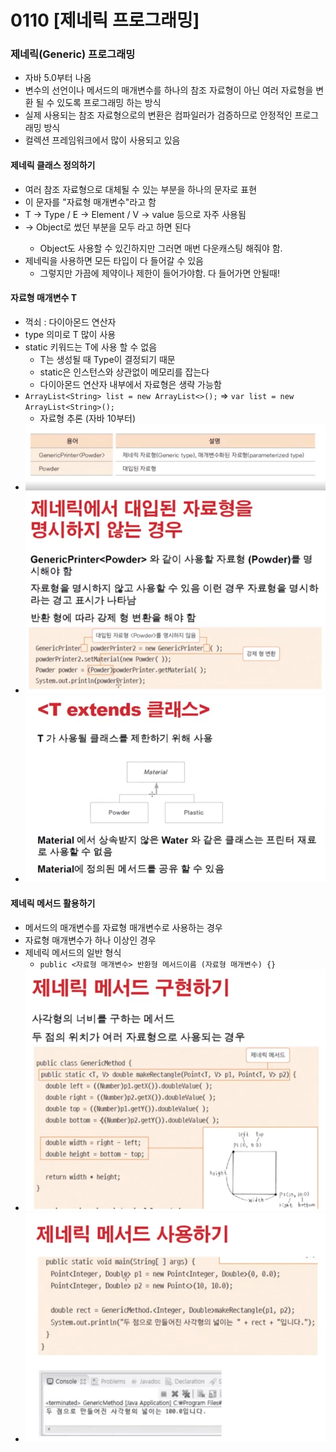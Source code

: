 # 0110 [제네릭 프로그래밍]

### 제네릭(Generic) 프로그래밍

- 자바 5.0부터 나옴
- 변수의 선언이나 메서드의 매개변수를 하나의 참조 자료형이 아닌 여러 자료형을 변환 될 수 있도록 프로그래밍 하는 방식
- 실제 사용되는 참조 자료형으로의 변환은 컴파일러가 검증하므로 안정적인 프로그래밍 방식
- 컬렉션 프레임워크에서 많이 사용되고 있음

#### 제네릭 클래스 정의하기

- 여러 참조 자료형으로 대체될 수 있는 부분을 하나의 문자로 표현
- 이 문자를 "자료형 매개변수"라고 함
- T -> Type / E -> Element / V -> value 등으로 자주 사용됨
- -> Object로 썼던 부분을 모두 <T> 라고 하면 된다
    - Object도 사용할 수 있긴하지만 그러면 매번 다운캐스팅 해줘야 함.
- 제네릭을 사용하면 모든 타입이 다 들어갈 수 있음
    - 그렇지만 가끔에 제약이나 제한이 들어가야함. 다 들어가면 안될때!

#### 자료형 매개변수 T

- 꺽쇠 : 다이아몬드 연산자
- type 의미로 T 많이 사용
- static 키워드는 T에 사용 할 수 없음
    - T는 생성될 때 Type이 결정되기 때문
    - static은 인스턴스와 상관없이 메모리를 잡는다
    - 다이아몬드 연산자 내부에서 자료형은 생략 가능함
- `ArrayList<String> list = new ArrayList<>();` => `var list = new ArrayList<String>();`
    - 자료형 추론 (자바 10부터)
- ![img.png](images/img.png)
- ![img_1.png](images/img_1.png)
- ![img_2.png](images/img_2.png)

#### 제네릭 메서드 활용하기

- 메서드의 매개변수를 자료형 매개변수로 사용하는 경우
- 자료형 매개변수가 하나 이상인 경우
- 제네릭 메서드의 일반 형식
    - `public <자료형 매개변수> 반환형 메서드이름 (자료형 매개변수) {}`
- ![img_3.png](images/img_3.png)
- ![img_4.png](images/img_4.png)